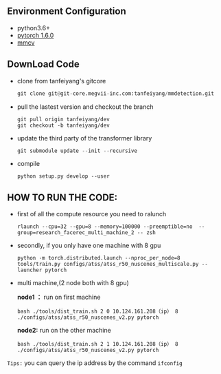 
## Environment Configuration
- python3.6+
- [pytorch 1.6.0](https://pytorch.org)
- [mmcv](https://mmcv.readthedocs.io/en/latest/#installation)

## DownLoad Code
- clone from tanfeiyang's gitcore 
    ```python
    git clone git@git-core.megvii-inc.com:tanfeiyang/mmdetection.git
    ```
- pull the lastest version and checkout the branch
    ```
    git pull origin tanfeiyang/dev
    git checkout -b tanfeiyang/dev
    ```
- update the third party of the transformer library
    ```python
    git submodule update --init --recursive
    ```

- compile
    ```
    python setup.py develop --user
    ```
## HOW TO RUN THE CODE:
- first of all the compute resource you need to ralunch

    ```shell
    rlaunch --cpu=32 --gpu=8 --memory=100000 --preemptible=no  --group=research_facerec_multi_machine_2 -- zsh
    ```
- secondly, if you only have one machine with 8 gpu
    ```shell
    python -m torch.distributed.launch --nproc_per_node=8 tools/train.py configs/atss/atss_r50_nuscenes_multiscale.py --launcher pytorch
    ```
-  multi machine,(2 node both with 8 gpu)

    **node1 ：** run on first machine
    ```
    bash ./tools/dist_train.sh 2 0 10.124.161.208（ip） 8 ./configs/atss/atss_r50_nuscenes_v2.py pytorch
    ```
    **node2:** run on the other machine
    ```
    bash ./tools/dist_train.sh 2 1 10.124.161.208（ip） 8 ./configs/atss/atss_r50_nuscenes_v2.py pytorch
    ```
`Tips:` you can query the ip address  by the command  `ifconfig`


